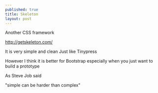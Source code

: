 ```yaml
---
published: true
title: Skeleton
layout: post
---
```

Another CSS framework

http://getskeleton.com/


It is very simple and clean
Just like Tinypress

However I think it is better for Bootstrap
especially when you just want to build a prototype


As Steve Job said

"simple can be harder than complex"
